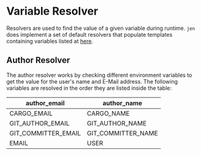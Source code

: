 # Variable Resolver

Resolvers are used to find the value of a given variable during runtime. `jen` does implement a set of default resolvers that populate templates containing variables listed at [here][variables].

## Author Resolver

The author resolver works by checking different environment variables to get the value for the user's name and E-Mail address. The following variables are resolved in the order they are listed inside the table:

| author_email        | author_name        |
| ------------------- | ------------------ |
| CARGO_EMAIL         | CARGO_NAME         |
| GIT_AUTHOR_EMAIL    | GIT_AUTHOR_NAME    |
| GIT_COMMITTER_EMAIL | GIT_COMMITTER_NAME |
| EMAIL               | USER               |

[variables]: ./variables.md
